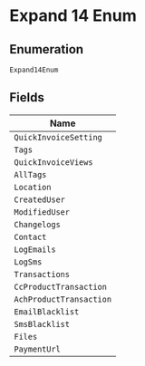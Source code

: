 
# Expand 14 Enum

## Enumeration

`Expand14Enum`

## Fields

| Name |
|  --- |
| `QuickInvoiceSetting` |
| `Tags` |
| `QuickInvoiceViews` |
| `AllTags` |
| `Location` |
| `CreatedUser` |
| `ModifiedUser` |
| `Changelogs` |
| `Contact` |
| `LogEmails` |
| `LogSms` |
| `Transactions` |
| `CcProductTransaction` |
| `AchProductTransaction` |
| `EmailBlacklist` |
| `SmsBlacklist` |
| `Files` |
| `PaymentUrl` |

